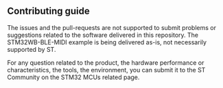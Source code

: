 ## Contributing guide

The issues and the pull-requests are not supported to submit problems or suggestions related to the software delivered in this repository. The STM32WB-BLE-MIDI example is being delivered as-is, not necessarily supported by ST.

For any question related to the product, the hardware performance or characteristics, the tools, the environment, you can submit it to the ST Community on the STM32 MCUs related page.
